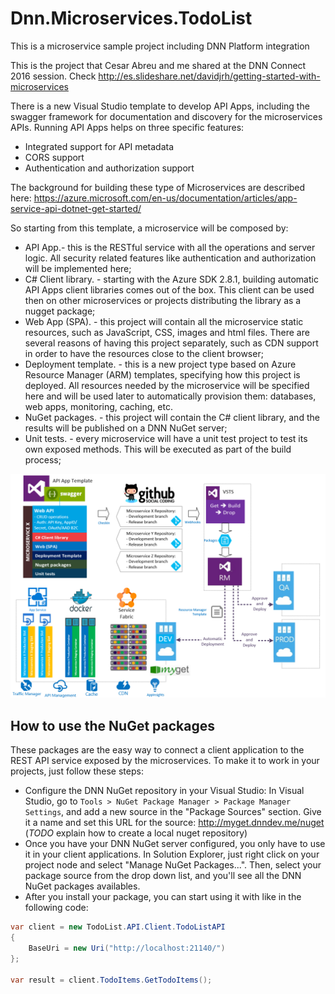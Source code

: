 # Dnn.Microservices.TodoList
This is a microservice sample project including DNN Platform integration

This is the project that Cesar Abreu and me shared at the DNN Connect 2016 session. Check http://es.slideshare.net/davidjrh/getting-started-with-microservices

There is a new Visual Studio template to develop API Apps, including the swagger framework for documentation and discovery for the microservices APIs. Running API Apps helps on three specific features:
* Integrated support for API metadata
* CORS support
* Authentication and authorization support

The background for building these type of Microservices are described here: https://azure.microsoft.com/en-us/documentation/articles/app-service-api-dotnet-get-started/

So starting from this template, a microservice will be composed by:
* API App.- this is the RESTful service with all the operations and server logic. All security related features like authentication and authorization will be implemented here;
* C# Client library. - starting with the Azure SDK 2.8.1, building automatic API Apps client libraries comes out of the box. This client can be used then on other microservices or projects distributing the library as a nugget package;
* Web App (SPA). - this project will contain all the microservice static resources, such as JavaScript, CSS, images and html files. There are several reasons of having this project separately, such as CDN support in order to have the resources close to the client browser;
* Deployment template. - this is a new project type based on Azure Resource Manager (ARM) templates, specifying how this project is deployed. All resources needed by the microservice will be specified here and will be used later to automatically provision them: databases, web apps, monitoring, caching, etc. 
* NuGet packages. - this project will contain the C# client library, and the results will be published on a DNN NuGet server;
* Unit tests. - every microservice will have a unit test project to test its own exposed methods. This will be executed as part of the build process;

![alt text](MicroservicesArchitecture.png "Microservices Architecture")

## How to use the NuGet packages ##
These packages are the easy way to connect a client application to the REST API service exposed by the microservices.
To make it to work in your projects, just follow these steps:
* Configure the DNN NuGet repository in your Visual Studio: In Visual Studio, go to `Tools > NuGet Package Manager > Package Manager Settings`, and add a new source in the "Package Sources" section. Give it a name and set this URL for the source: http://myget.dnndev.me/nuget (*TODO* explain how to create a local nuget repository)
* Once you have your DNN NuGet server configured, you only have to use it in your client applications. In Solution Explorer, just right click on your project node and select "Manage NuGet Packages...". Then, select your package source from the drop down list, and you'll see all the DNN NuGet packages availables.
* After you install your package, you can start using it with like in the following code:
```C#
var client = new TodoList.API.Client.TodoListAPI
{
    BaseUri = new Uri("http://localhost:21140/")
};

var result = client.TodoItems.GetTodoItems();
```
